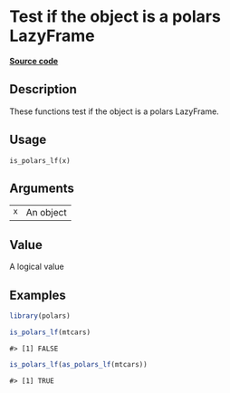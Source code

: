 

# Test if the object is a polars LazyFrame

[**Source code**](https://github.com/pola-rs/r-polars/tree/97c09bc0a6fc3d166744dbddd037b49e8d8fc6c2/R/is_polars.R#L25)

## Description

These functions test if the object is a polars LazyFrame.

## Usage

<pre><code class='language-R'>is_polars_lf(x)
</code></pre>

## Arguments

<table>
<tr>
<td style="white-space: nowrap; font-family: monospace; vertical-align: top">
<code id="is_polars_lf_:_x">x</code>
</td>
<td>
An object
</td>
</tr>
</table>

## Value

A logical value

## Examples

``` r
library(polars)

is_polars_lf(mtcars)
```

    #> [1] FALSE

``` r
is_polars_lf(as_polars_lf(mtcars))
```

    #> [1] TRUE

